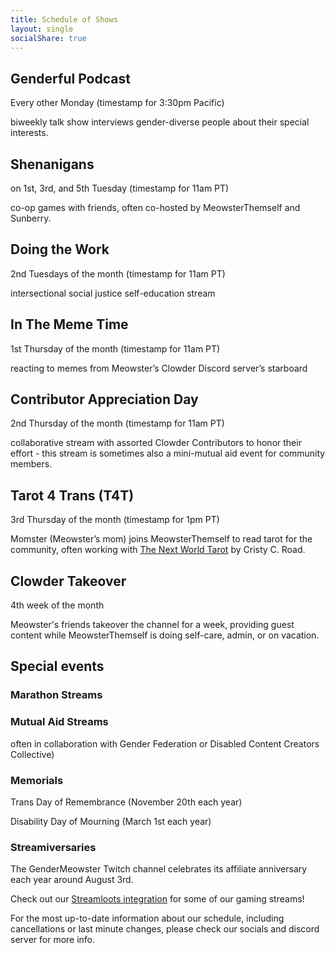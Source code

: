 ```yaml
---
title: Schedule of Shows
layout: single
socialShare: true
---
```


## Genderful Podcast



Every other Monday (timestamp for 3:30pm Pacific)

biweekly talk show interviews gender-diverse people about their special interests.

## Shenanigans

on 1st, 3rd, and 5th Tuesday (timestamp for 11am PT)

co-op games with friends, often co-hosted by MeowsterThemself and Sunberry.

## Doing the Work

2nd Tuesdays of the month (timestamp for 11am PT)

intersectional social justice self-education stream

## In The Meme Time

1st Thursday of the month (timestamp for 11am PT)

reacting to memes from Meowster’s Clowder Discord server’s starboard

## Contributor Appreciation Day

2nd Thursday of the month (timestamp for 11am PT)

collaborative stream with assorted Clowder Contributors to honor their effort - this stream is sometimes also a mini-mutual aid event for community members.

## Tarot 4 Trans (T4T)

3rd Thursday of the month (timestamp for 1pm PT)

Momster (Meowster’s mom) joins MeowsterThemself to read tarot for the community, often working with [The Next World Tarot](https://www.silversprocket.net/next-world-tarot/) by Cristy C. Road.

## Clowder Takeover

4th week of the month

Meowster's friends takeover the channel for a week, providing guest content while MeowsterThemself is doing self-care, admin, or on vacation.

## Special events

### Marathon Streams

### Mutual Aid Streams

often in collaboration with Gender Federation or Disabled Content Creators Collective)

### Memorials

Trans Day of Remembrance (November 20th each year)

Disability Day of Mourning (March 1st each year)

### Streamiversaries

The GenderMeowster Twitch channel celebrates its affiliate anniversary each year around August 3rd.

Check out our [Streamloots integration](https://www.streamloots.com/gendermeowster) for some of our gaming streams!

For the most up-to-date information about our schedule, including cancellations or last minute changes, please check our socials and discord server for more info.